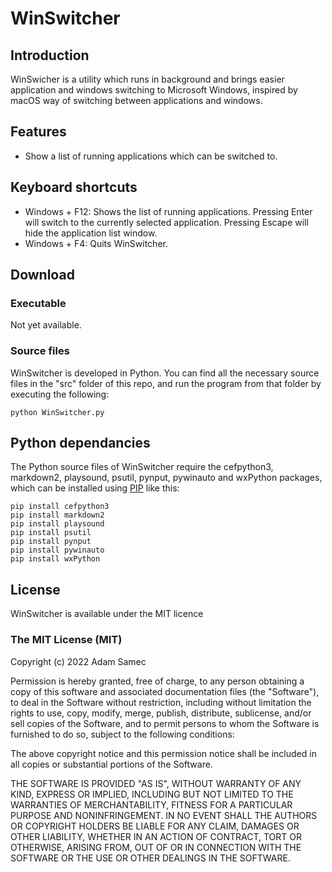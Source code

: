 # WinSwitcher
## Introduction
WinSwicher is a utility which runs in background and brings easier application and windows switching to Microsoft Windows, inspired by macOS way of switching between applications and windows.

## Features
* Show a list of running applications which can be switched to.

## Keyboard shortcuts
* Windows + F12: Shows the list of running applications. Pressing Enter will switch to the currently selected application. Pressing Escape will hide the application list window.
* Windows + F4: Quits WinSwitcher.

## Download
### Executable
Not yet available.

### Source files
WinSwitcher is developed in Python. You can find all the necessary source files in the "src" folder of this repo, and run the program from that folder by executing the following:

    python WinSwitcher.py

## Python dependancies
The Python source files of WinSwitcher require the cefpython3, markdown2, playsound, psutil, pynput, pywinauto and wxPython packages, which can be installed using [PIP][PIP] like this:

    pip install cefpython3
    pip install markdown2
    pip install playsound
    pip install psutil
    pip install pynput
    pip install pywinauto
    pip install wxPython

## License
WinSwitcher is available under the MIT licence

### The MIT License (MIT)

Copyright (c) 2022 Adam Samec

Permission is hereby granted, free of charge, to any person obtaining a copy of
this software and associated documentation files (the "Software"), to deal in
the Software without restriction, including without limitation the rights to
use, copy, modify, merge, publish, distribute, sublicense, and/or sell copies of
the Software, and to permit persons to whom the Software is furnished to do so,
subject to the following conditions:

The above copyright notice and this permission notice shall be included in all
copies or substantial portions of the Software.

THE SOFTWARE IS PROVIDED "AS IS", WITHOUT WARRANTY OF ANY KIND, EXPRESS OR
IMPLIED, INCLUDING BUT NOT LIMITED TO THE WARRANTIES OF MERCHANTABILITY, FITNESS
FOR A PARTICULAR PURPOSE AND NONINFRINGEMENT. IN NO EVENT SHALL THE AUTHORS OR
COPYRIGHT HOLDERS BE LIABLE FOR ANY CLAIM, DAMAGES OR OTHER LIABILITY, WHETHER
IN AN ACTION OF CONTRACT, TORT OR OTHERWISE, ARISING FROM, OUT OF OR IN
CONNECTION WITH THE SOFTWARE OR THE USE OR OTHER DEALINGS IN THE SOFTWARE.

[PIP]: https://pypi.org/project/pip/
